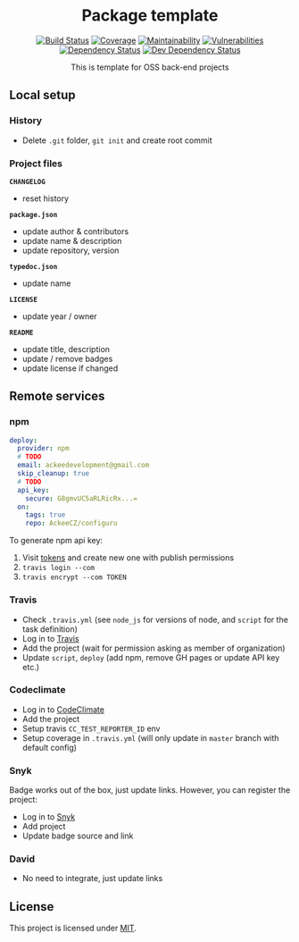 <div align="center">


# Package template
[![Build Status](https://img.shields.io/travis/com/AckeeCZ/package-template/master.svg?style=flat-square)](https://travis-ci.com/AckeeCZ/package-template)
[![Coverage](https://img.shields.io/codeclimate/coverage/AckeeCZ/package-template.svg?style=flat-square)](https://codeclimate.com/github/AckeeCZ/package-template)
[![Maintainability](https://img.shields.io/codeclimate/maintainability/AckeeCZ/package-template.svg?style=flat-square)](https://codeclimate.com/github/AckeeCZ/package-template)
[![Vulnerabilities](https://img.shields.io/snyk/vulnerabilities/github/AckeeCZ/package-template.svg?style=flat-square)](https://snyk.io/test/github/AckeeCZ/package-template?targetFile=package.json)
[![Dependency Status](https://img.shields.io/david/AckeeCZ/package-template.svg?style=flat-square)](https://david-dm.org/AckeeCZ/package-template)
[![Dev Dependency Status](https://img.shields.io/david/dev/AckeeCZ/package-template.svg?style=flat-square)](https://david-dm.org/AckeeCZ/package-template?type=dev)

This is template for OSS back-end projects

</div>

## Local setup

### History
- Delete `.git` folder, `git init` and create root commit

### Project files
**`CHANGELOG`**
- reset history

**`package.json`**
- update author & contributors
- update name & description
- update repository, version

**`typedoc.json`**
- update name

**`LICENSE`**
- update year / owner

**`README`**
- update title, description
- update / remove badges
- update license if changed

## Remote services

### npm

```yaml
deploy:
  provider: npm
  # TODO
  email: ackeedevelopment@gmail.com
  skip_cleanup: true
  # TODO
  api_key:
    secure: G8gmvUC5aRLRicRx...=
  on:
    tags: true
    repo: AckeeCZ/configuru
```

To generate npm api key:
1. Visit [tokens](https://www.npmjs.com/settings/ackeecz/tokens) and create new one with publish permissions
2. `travis login --com`
3. `travis encrypt --com TOKEN`

### Travis
- Check `.travis.yml` (see `node_js` for versions of node, and `script` for the task definition)
- Log in to [Travis](https://travis-ci.com)
- Add the project (wait for permission asking as member of organization)
- Update `script`, `deploy` (add npm, remove GH pages or update API key etc.)

### Codeclimate
- Log in to [CodeClimate](https://codeclimate.com/oss/dashboard)
- Add the project
- Setup travis `CC_TEST_REPORTER_ID` env
- Setup coverage in `.travis.yml` (will only update in `master` branch with default config)


### Snyk
Badge works out of the box, just update links. However, you can register the project:

- Log in to [Snyk](https://app.snyk.io)
- Add project
- Update badge source and link

### David
- No need to integrate, just update links

## License

This project is licensed under [MIT](./LICENSE).
